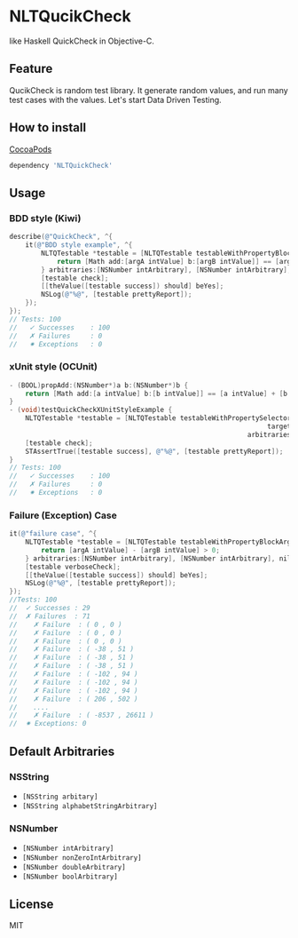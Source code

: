 # NLTQucikCheck
like Haskell QuickCheck in Objective-C.

## Feature
QucikCheck is random test library. 
It generate random values, and run many test cases with the values.
Let's start Data Driven Testing.

## How to install 
[CocoaPods](https://github.com/CocoaPods/)
```ruby
dependency 'NLTQuickCheck'
```

## Usage
### BDD style (Kiwi)
```objective-c
describe(@"QuickCheck", ^{
    it(@"BDD style example", ^{
        NLTQTestable *testable = [NLTQTestable testableWithPropertyBlockArguments2:^BOOL(id argA, id argB) {
            return [Math add:[argA intValue] b:[argB intValue]] == [argA intValue] + [argB intValue];
        } arbitraries:[NSNumber intArbitrary], [NSNumber intArbitrary], nil];
        [testable check];
        [[theValue([testable success]) should] beYes];
        NSLog(@"%@", [testable prettyReport]);
    });
});
// Tests: 100
//   ✓ Successes	: 100
//   ✗ Failures	    : 0
//   ✷ Exceptions	: 0
```

### xUnit style (OCUnit)
```objective-c
- (BOOL)propAdd:(NSNumber*)a b:(NSNumber*)b {
    return [Math add:[a intValue] b:[b intValue]] == [a intValue] + [b intValue];
}
- (void)testQuickCheckXUnitStyleExample {
    NLTQTestable *testable = [NLTQTestable testableWithPropertySelector:@selector(propAdd:b:) 
                                                                 target:self
                                                            arbitraries:[NSNumber intArbitrary], [NSNumber intArbitrary], nil];
    [testable check];
    STAssertTrue([testable success], @"%@", [testable prettyReport]);
}
// Tests: 100
//   ✓ Successes	: 100
//   ✗ Failures	    : 0
//   ✷ Exceptions	: 0
```

### Failure (Exception) Case
```objective-c
it(@"failure case", ^{
    NLTQTestable *testable = [NLTQTestable testableWithPropertyBlockArguments2:^BOOL(id argA, id argB) {
        return [argA intValue] - [argB intValue] > 0;
    } arbitraries:[NSNumber intArbitrary], [NSNumber intArbitrary], nil];
    [testable verboseCheck];
    [[theValue([testable success]) should] beYes];
    NSLog(@"%@", [testable prettyReport]);  
});
//Tests: 100
//  ✓ Successes	: 29
//  ✗ Failures  : 71
//    ✗ Failure  : ( 0 , 0 )
//    ✗ Failure  : ( 0 , 0 )
//    ✗ Failure  : ( 0 , 0 )
//    ✗ Failure  : ( -38 , 51 )
//    ✗ Failure  : ( -38 , 51 )
//    ✗ Failure  : ( -38 , 51 )
//    ✗ Failure  : ( -102 , 94 )
//    ✗ Failure  : ( -102 , 94 )
//    ✗ Failure  : ( -102 , 94 )
//    ✗ Failure  : ( 206 , 502 )
//    ....
//    ✗ Failure  : ( -8537 , 26611 )
//  ✷ Exceptions: 0
```

## Default Arbitraries
### NSString
* `[NSString arbitary]`
* `[NSString alphabetStringArbitrary]`

### NSNumber
* `[NSNumber intArbitrary]`
* `[NSNumber nonZeroIntArbitrary]`
* `[NSNumber doubleArbitrary]`
* `[NSNumber boolArbitrary]`

## License
MIT
